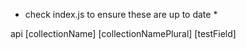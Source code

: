 * check index.js to ensure these are up to date *

api [collectionName] [collectionNamePlural] [testField]
